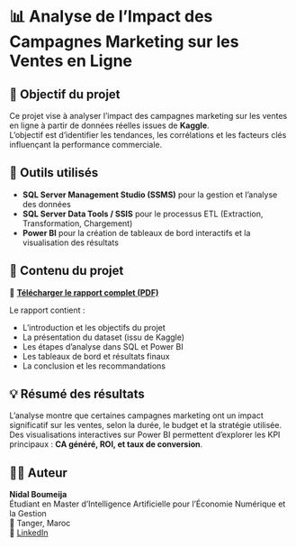# 📊 Analyse de l’Impact des Campagnes Marketing sur les Ventes en Ligne

## 🎯 Objectif du projet
Ce projet vise à analyser l’impact des campagnes marketing sur les ventes en ligne à partir de données réelles issues de **Kaggle**.  
L’objectif est d’identifier les tendances, les corrélations et les facteurs clés influençant la performance commerciale.

## 🧠 Outils utilisés
- **SQL Server Management Studio (SSMS)** pour la gestion et l’analyse des données  
- **SQL Server Data Tools / SSIS** pour le processus ETL (Extraction, Transformation, Chargement)  
- **Power BI** pour la création de tableaux de bord interactifs et la visualisation des résultats  

## 🧾 Contenu du projet
📄 **[Télécharger le rapport complet (PDF)](Rapport_Projet_Marketing.pdf)**  

Le rapport contient :
- L’introduction et les objectifs du projet  
- La présentation du dataset (issu de Kaggle)  
- Les étapes d’analyse dans SQL et Power BI  
- Les tableaux de bord et résultats finaux  
- La conclusion et les recommandations

## 💡 Résumé des résultats
L’analyse montre que certaines campagnes marketing ont un impact significatif sur les ventes, selon la durée, le budget et la stratégie utilisée.  
Des visualisations interactives sur Power BI permettent d’explorer les KPI principaux : **CA généré, ROI, et taux de conversion**.

## 👨‍💻 Auteur
**Nidal Boumeija**  
Étudiant en Master d’Intelligence Artificielle pour l’Économie Numérique et la Gestion  
📍 Tanger, Maroc  
🔗 [LinkedIn](http://www.linkedin.com/in/nidal-boumeija-bb135b286) 

